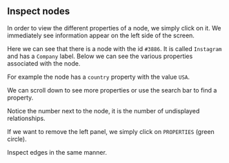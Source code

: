 ## Inspect nodes

In order to view the different properties of a node, we simply click on it. We immediately see information appear on the left side of the screen.



Here we can see that there is a node with the id ```#3886```. It is called ```Instagram``` and has a ```Company``` label. Below we can see the various properties associated with the node.

For example the node has a ```country``` property with the value ```USA```.

We can scroll down to see more properties or use the search bar to find a property.

Notice the number next to the node, it is the number of undisplayed relationships.

If we want to remove the left panel, we simply click on ```PROPERTIES``` (green circle).

Inspect edges in the same manner.


